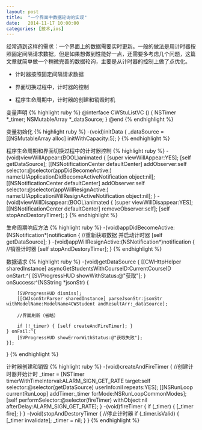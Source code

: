 ```yaml
---
layout: post
title:  "一个界面中数据轮询的实现"
date:   2014-11-17 10:00:00
categories: [技术,ios]
---
```


经常遇到这样的需求：一个界面上的数据需要实时更新。一般的做法是用计时器按照固定间隔请求数据，但是如果想做到性能好一点，还需要多考虑几个问题，这篇文章就简单做一个稍微完善的数据轮询，主要是从计时器的控制上做了点优化。

* 计时器按照固定间隔请求数据

* 界面切换过程中，计时器的控制

* 程序生命周期中，计时器的创建和销毁时机


变量声明
{% highlight ruby %}
@interface CWStuListVC ()
{
    NSTimer *_timer;
    NSMutableArray *_dataSource;
}
@end
{% endhighlight %}


变量初始化
{% highlight ruby %}
-(void)initData
{
    _dataSource = [[NSMutableArray alloc] initWithCapacity:5];
}
{% endhighlight %}


程序生命周期和界面切换过程中的计时器控制
{% highlight ruby %}
-(void)viewWillAppear:(BOOL)animated
{
    [super viewWillAppear:YES];
    [self getDataSource];
    [[NSNotificationCenter defaultCenter] addObserver:self selector:@selector(appDidBecomeActive:) name:UIApplicationDidBecomeActiveNotification object:nil];
    [[NSNotificationCenter defaultCenter] addObserver:self selector:@selector(appWillResignActive:) name:UIApplicationWillResignActiveNotification object:nil];
}
-(void)viewWillDisappear:(BOOL)animated
{
    [super viewWillDisappear:YES];
    [[NSNotificationCenter defaultCenter] removeObserver:self];
    [self stopAndDestoryTimer];
}
{% endhighlight %}

生命周期响应方法
{% highlight ruby %}
-(void)appDidBecomeActive:(NSNotification*)notification
{
    //重新获取数据 并启动计时器
    [self getDataSource];
}
-(void)appWillResignActive:(NSNotification*)notification
{
    //销毁计时器
    [self stopAndDestoryTimer];
}
{% endhighlight %}



数据请求
{% highlight ruby %}
-(void)getDataSource
{
    [[CWHttpHelper sharedInstance] asyncGetStudentsWithCourseID:CurrentCourseID onStart:^{
        [SVProgressHUD showWithStatus:@"获取"];
    } onSuccess:^(NSString *jsonStr) {
        
        [SVProgressHUD dismiss];
        [[CWJsonStrParser sharedInstance] parseJsonStr:jsonStr withModelName:ModelName4CWStudent andResultArr:_dataSource];
        
        //界面刷新（省略）
        
        if (!_timer) { [self createAndFireTimer]; }
    } onFail:^{
        [SVProgressHUD showErrorWithStatus:@"获取失败"];
    }];
}
{% endhighlight %}

计时器创建和销毁
{% highlight ruby %}
-(void)createAndFireTimer
{
    //创建计时器开始计时
    _timer = [NSTimer timerWithTimeInterval:ALARM_SIGN_GET_RATE target:self selector:@selector(getDataSource) userInfo:nil repeats:YES];
    [[NSRunLoop currentRunLoop] addTimer:_timer forMode:NSRunLoopCommonModes];
    [self performSelector:@selector(fireTimer) withObject:nil afterDelay:ALARM_SIGN_GET_RATE];
}
-(void)fireTimer
{
    if (_timer) {
        [_timer fire];
    }
}
-(void)stopAndDestoryTimer
{
    //停止计时器
    if (_timer.isValid) {
        [_timer invalidate];
        _timer = nil;
    }
}
{% endhighlight %}

